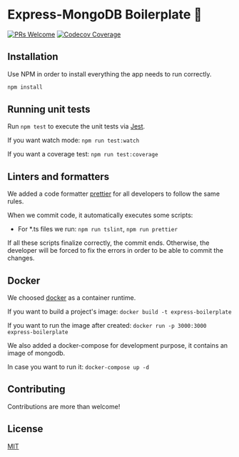 # Express-MongoDB Boilerplate 👋

[![PRs Welcome](https://img.shields.io/badge/PRs-welcome-brightgreen.svg?style=flat-square)](http://makeapullrequest.com)
[![Codecov Coverage](https://img.shields.io/codecov/c/github/caki0915/my-awesome-greeter/coverage.svg?style=flat-square)](https://codecov.io/gh/j0nl1/express-mongodb-boilerplate/)

## Installation

Use NPM in order to install everything the app needs to run correctly.

```bash
npm install
```

## Running unit tests

Run `npm test` to execute the unit tests via [Jest](https://jestjs.io/docs/en/getting-started).

If you want watch mode: `npm run test:watch`

If you want a coverage test: `npm run test:coverage`

## Linters and formatters

We added a code formatter [prettier](https://prettier.io/) for all developers to follow the same rules.

When we commit code, it automatically executes some scripts:
- For *.ts files we run: `npm run tslint`, `npm run prettier`

If all these scripts finalize correctly, the commit ends. Otherwise, the developer will be forced to fix the errors in order to be able to commit the changes.

## Docker

We choosed [docker](https://www.docker.com/) as a container runtime.

If you want to build a project's image: `docker build -t express-boilerplate`

If you want to run the image after created: `docker run -p 3000:3000 express-boilerplate`

We also added a docker-compose for development purpose, it contains an image of mongodb.

In case you want to run it: `docker-compose up -d`

## Contributing

Contributions are more than welcome!

## License

[MIT](LICENSE)